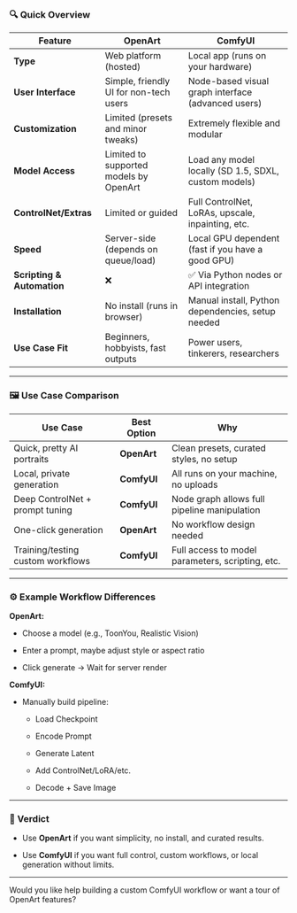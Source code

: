 
### 🔍 Quick Overview

|Feature|**OpenArt**|**ComfyUI**|
|---|---|---|
|**Type**|Web platform (hosted)|Local app (runs on your hardware)|
|**User Interface**|Simple, friendly UI for non-tech users|Node-based visual graph interface (advanced users)|
|**Customization**|Limited (presets and minor tweaks)|Extremely flexible and modular|
|**Model Access**|Limited to supported models by OpenArt|Load any model locally (SD 1.5, SDXL, custom models)|
|**ControlNet/Extras**|Limited or guided|Full ControlNet, LoRAs, upscale, inpainting, etc.|
|**Speed**|Server-side (depends on queue/load)|Local GPU dependent (fast if you have a good GPU)|
|**Scripting & Automation**|❌|✅ Via Python nodes or API integration|
|**Installation**|No install (runs in browser)|Manual install, Python dependencies, setup needed|
|**Use Case Fit**|Beginners, hobbyists, fast outputs|Power users, tinkerers, researchers|

---

### 🖼 Use Case Comparison

|Use Case|Best Option|Why|
|---|---|---|
|Quick, pretty AI portraits|**OpenArt**|Clean presets, curated styles, no setup|
|Local, private generation|**ComfyUI**|All runs on your machine, no uploads|
|Deep ControlNet + prompt tuning|**ComfyUI**|Node graph allows full pipeline manipulation|
|One-click generation|**OpenArt**|No workflow design needed|
|Training/testing custom workflows|**ComfyUI**|Full access to model parameters, scripting, etc.|

---

### ⚙️ Example Workflow Differences

**OpenArt:**

- Choose a model (e.g., ToonYou, Realistic Vision)
    
- Enter a prompt, maybe adjust style or aspect ratio
    
- Click generate → Wait for server render
    

**ComfyUI:**

- Manually build pipeline:
    
    - Load Checkpoint
        
    - Encode Prompt
        
    - Generate Latent
        
    - Add ControlNet/LoRA/etc.
        
    - Decode + Save Image
        

---

### 🧠 Verdict

- Use **OpenArt** if you want simplicity, no install, and curated results.
    
- Use **ComfyUI** if you want full control, custom workflows, or local generation without limits.
    

---

Would you like help building a custom ComfyUI workflow or want a tour of OpenArt features?
